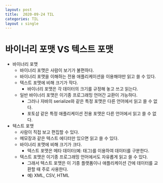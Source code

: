 ```yaml
---
layout: post
title:  2020-09-24 TIL
categories: TIL
layout : single
---
```


# 바이너리 포맷 VS 텍스트 포맷
- 바이너리 포맷
    - 바이너리 포맷은 사람이 보기가 불편하다.
    - 바이너리 포맷을 이해하는 전용 애플리케이션을 이용해야만 읽고 쓸 수 있다.
    - 텍스트 포맷에 비해 크기가 작다.
        - 바이너리 포맷은 각 데이터의 크기를 규정해 놓고 쓰고 읽는다.
    - 일반 바이너리 포맷은 이기종 프로그래밍 언어간 교환이 가능하다. 
        - 그러나 자바의 serialize와 같은 특정 포맷은 다른 언어에서 읽고 쓸 수 없다.
        - 포토샵 같은 특정 애플리케이션 전용 포맷은 다른 언어에서 읽고 쓸 수 없다. 
- 텍스트 포맷
    - 사람이 직접 보고 편집할 수 있다.
    - 메모장과 같은 텍스트 에디터만 있으면 읽고 쓸 수 있다.
    - 바이너리 포맷에 비해 크기가 크다.
        - 텍스트 포맷은 메타 데이터(예: 태그)를 이용하여 데이터를 구분한다.
    - 텍스트 포맷은 이기종 프로그래밍 언어에서도 자유롭게 읽고 쓸 수 있다.
        - 그래서 텍스트 포맷은 이 기종 플랫폼이나 애플리케이션 간에 데이터를 교환할 때 주로 사용한다.
        - 예) XML, CSV, HTML


